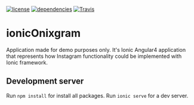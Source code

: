 [![license](https://img.shields.io/github/license/mrjazz/onixinstapp.svg?style=flat-square)](license)
[![dependencies](https://www.versioneye.com/user/projects/59f8839e0fb24f1ec2863979/badge.svg?style=flat-square)](dependencies)
[![Travis](https://img.shields.io/travis/mrjazz/onixinstapp.svg?style=flat-square)](build)

# ionicOnixgram

Application made for demo purposes only. It's Ionic Angular4 application that represents how Instagram functionality could be implemented with Ionic framework.

## Development server

Run `npm install` for install all packages. Run `ionic serve` for a dev server.
